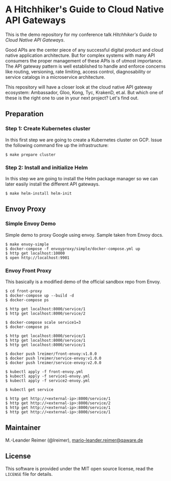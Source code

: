 # A Hitchhiker's Guide to Cloud Native API Gateways

This is the demo repository for my conference talk *Hitchhiker's Guide to Cloud Native API Gateways*.

Good APIs are the center piece of any successful digital product and cloud native application architecture. But for complex systems with many API consumers the proper management of these APIs is of utmost importance. The API gateway pattern is well established to handle and enforce concerns like routing, versioning, rate limiting, access control, diagnosability or service catalogs in a microservice architecture.

This repository will have a closer look at the cloud native API gateway ecosystem: Ambassador, Gloo, Kong, Tyc, KrakenD, et.al. But which one of these is the right one to use in your next project? Let's find out.

## Preparation

### Step 1: Create Kubernetes cluster

In this first step we are going to create a Kubernetes cluster on GCP. Issue the
following command fire up the infrastructure:
```
$ make prepare cluster
```

### Step 2: Install and initialize Helm

In this step we are going to install the Helm package manager so we can later easily
install the different API gateways.

```
$ make helm-install helm-init
```

## Envoy Proxy

### Simple Envoy Demo

Simple demo to proxy Google using envoy. Sample taken from Envoy docs.

```
$ make envoy-simple
$ docker-compose -f envoyproxy/simple/docker-compose.yml up
$ http get localhost:10000
$ open http://localhost:9901
```

### Envoy Front Proxy

This basically is a modified demo of the official sandbox repo from Envoy.

```
$ cd front-proxy
$ docker-compose up --build -d
$ docker-compose ps

$ http get localhost:8000/service/1
$ http get localhost:8000/service/2

$ docker-compose scale service1=3
$ docker-compose ps

$ http get localhost:8000/service/1
$ http get localhost:8000/service/1
$ http get localhost:8000/service/1

$ docker push lreimer/front-envoy:v1.0.0
$ docker push lreimer/service-envoy:v1.0.0
$ docker push lreimer/service-envoy:v2.0.0

$ kubectl apply -f front-envoy.yml
$ kubectl apply -f service1-envoy.yml
$ kubectl apply -f service2-envoy.yml

$ kubectl get service

$ http get http://<external-ip>:8000/service/1
$ http get http://<external-ip>:8000/service/2
$ http get http://<external-ip>:8000/service/1
$ http get http://<external-ip>:8000/service/1
```

## Maintainer

M.-Leander Reimer (@lreimer), <mario-leander.reimer@qaware.de>

## License

This software is provided under the MIT open source license, read the `LICENSE`
file for details.
